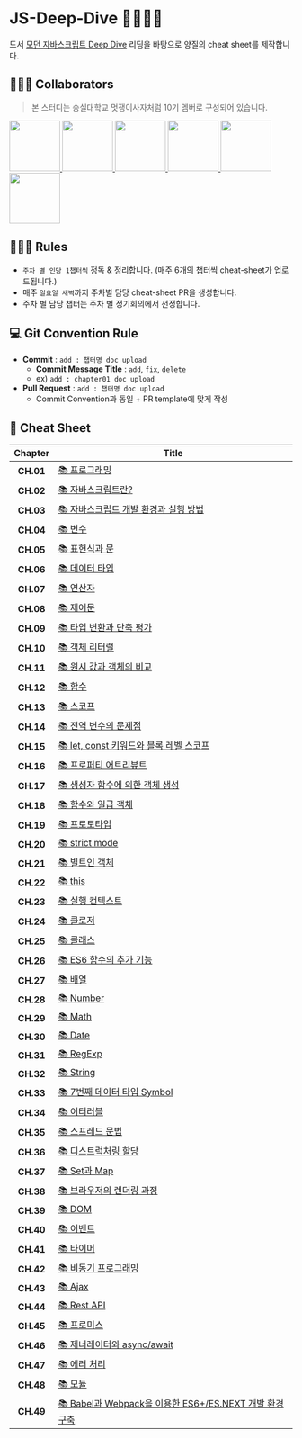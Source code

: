# JS-Deep-Dive 🦁🏊🏻‍♀️
도서 [모던 자바스크립트 Deep Dive](http://www.yes24.com/Product/Goods/92742567) 리딩을 바탕으로 양질의 cheat sheet를 제작합니다.    

## 🏄🏻‍♂️ Collaborators
> 본 스터디는 숭실대학교 멋쟁이사자처럼 10기 멤버로 구성되어 있습니다.
<p>
<a href="https://github.com/Sang-minKIM">
    <img src="https://github.com/Sang-minKIM.png" width="90">
</a>
<a href="https://github.com/seocylucky">
    <img src="https://github.com/seocylucky.png" width="90">
</a>
<a href="https://github.com/yoo-jimin127">
    <img src="https://github.com/yoo-jimin127.png" width="90">
</a>
<a href="https://github.com/Jun99uu">
    <img src="https://github.com/Jun99uu.png" width="90">
</a>
<a href="https://github.com/da-in">
    <img src="https://github.com/da-in.png" width="90">
</a>
<a href="https://github.com/HwangSunBeom">
    <img src="https://github.com/HwangSunBeom.png" width="90">
</a>
</p>

## 🏊🏻‍♀️ Rules
- `주차 별 인당 1챕터씩` 정독 & 정리합니다. (매주 6개의 챕터씩 cheat-sheet가 업로드됩니다.)
- 매주 `일요일 새벽`까지 주차별 담당 cheat-sheet PR을 생성합니다.
- 주차 별 담당 챕터는 주차 별 정기회의에서 선정합니다.

## 💻 Git Convention Rule
- **Commit** : `add : 챕터명 doc upload`
    - **Commit Message Title** : `add`, `fix`, `delete`
    - ex) `add : chapter01 doc upload`
- **Pull Request** : `add : 챕터명 doc upload`
    - Commit Convention과 동일 + PR template에 맞게 작성

## 📎 Cheat Sheet
|**Chapter**|**Title**|
|:-:|-|
|**CH.01**|[📚 프로그래밍](https://github.com/likelion-ssu/JS-Deep-Dive/blob/main/JS%20Deep%20Dive%20cheat-sheet/01_%ED%94%84%EB%A1%9C%EA%B7%B8%EB%9E%98%EB%B0%8D.md)|
|**CH.02**|[📚 자바스크립트란?](https://github.com/likelion-ssu/JS-Deep-Dive/blob/main/JS%20Deep%20Dive%20cheat-sheet/02_%EC%9E%90%EB%B0%94%EC%8A%A4%ED%81%AC%EB%A6%BD%ED%8A%B8%EB%9E%80.md)|
|**CH.03**|[📚 자바스크립트 개발 환경과 실행 방법](https://github.com/likelion-ssu/JS-Deep-Dive/blob/main/JS%20Deep%20Dive%20cheat-sheet/03_%EC%9E%90%EB%B0%94%EC%8A%A4%ED%81%AC%EB%A6%BD%ED%8A%B8-%EA%B0%9C%EB%B0%9C%ED%99%98%EA%B2%BD%EA%B3%BC-%EC%8B%A4%ED%96%89%EB%B0%A9%EB%B2%95.md)|
|**CH.04**|[📚 변수](https://github.com/likelion-ssu/JS-Deep-Dive/blob/main/JS%20Deep%20Dive%20cheat-sheet/04_%EB%B3%80%EC%88%98.md)|
|**CH.05**|[📚 표현식과 문](https://github.com/likelion-ssu/JS-Deep-Dive/blob/main/JS%20Deep%20Dive%20cheat-sheet/05_%ED%91%9C%ED%98%84%EC%8B%9D%EA%B3%BC-%EB%AC%B8.md)|
|**CH.06**|[📚 데이터 타입](https://github.com/likelion-ssu/JS-Deep-Dive/blob/main/JS%20Deep%20Dive%20cheat-sheet/06_%EB%8D%B0%EC%9D%B4%ED%84%B0%ED%83%80%EC%9E%85.md)|
|**CH.07**|[📚 연산자]()|
|**CH.08**|[📚 제어문]()|
|**CH.09**|[📚 타입 변환과 단축 평가]()|
|**CH.10**|[📚 객체 리터럴]()|
|**CH.11**|[📚 원시 값과 객체의 비교]()|
|**CH.12**|[📚 함수]()|
|**CH.13**|[📚 스코프]()|
|**CH.14**|[📚 전역 변수의 문제점]()|
|**CH.15**|[📚 let, const 키워드와 블록 레벨 스코프]()|
|**CH.16**|[📚 프로퍼티 어트리뷰트]()|
|**CH.17**|[📚 생성자 함수에 의한 객체 생성]()|
|**CH.18**|[📚 함수와 일급 객체]()|
|**CH.19**|[📚 프로토타입]()|
|**CH.20**|[📚 strict mode]()|
|**CH.21**|[📚 빌트인 객체]()|
|**CH.22**|[📚 this]()|
|**CH.23**|[📚 실행 컨텍스트]()|
|**CH.24**|[📚 클로저]()|
|**CH.25**|[📚 클래스]()|
|**CH.26**|[📚 ES6 함수의 추가 기능]()|
|**CH.27**|[📚 배열]()|
|**CH.28**|[📚 Number]()|
|**CH.29**|[📚 Math]()|
|**CH.30**|[📚 Date]()|
|**CH.31**|[📚 RegExp]()|
|**CH.32**|[📚 String]()|
|**CH.33**|[📚 7번째 데이터 타입 Symbol]()|
|**CH.34**|[📚 이터러블]()|
|**CH.35**|[📚 스프레드 문법]()|
|**CH.36**|[📚 디스트럭처링 할당]()|
|**CH.37**|[📚 Set과 Map]()|
|**CH.38**|[📚 브라우저의 렌더링 과정]()|
|**CH.39**|[📚 DOM]()|
|**CH.40**|[📚 이벤트]()|
|**CH.41**|[📚 타이머]()|
|**CH.42**|[📚 비동기 프로그래밍]()|
|**CH.43**|[📚 Ajax]()|
|**CH.44**|[📚 Rest API]()|
|**CH.45**|[📚 프로미스]()|
|**CH.46**|[📚 제너레이터와 async/await]()|
|**CH.47**|[📚 에러 처리]()|
|**CH.48**|[📚 모듈]()|
|**CH.49**|[📚 Babel과 Webpack을 이용한 ES6+/ES.NEXT 개발 환경 구축]()|

